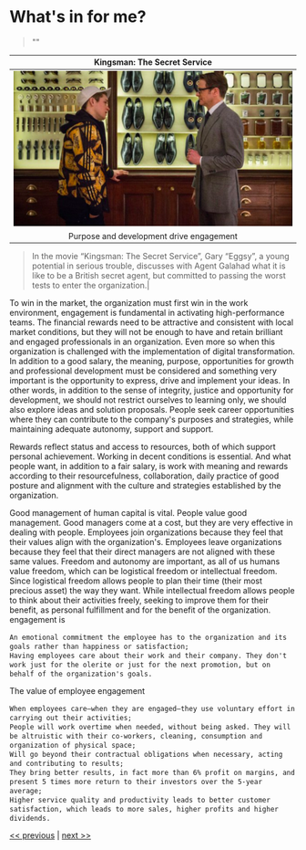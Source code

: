# What's in for me?

>""

|Kingsman: The Secret Service|
|:---:|
|![](../../images/whats_in_for_me.png)|
|Purpose and development drive engagement|

>In the movie “Kingsman: The Secret Service”, Gary “Eggsy”, a young potential in serious trouble, discusses with Agent Galahad what it is like to be a British secret agent, but committed to passing the worst tests to enter the organization.|

To win in the market, the organization must first win in the work environment, engagement is fundamental in activating high-performance teams. The financial rewards need to be attractive and consistent with local market conditions, but they will not be enough to have and retain brilliant and engaged professionals in an organization. Even more so when this organization is challenged with the implementation of digital transformation. In addition to a good salary, the meaning, purpose, opportunities for growth and professional development must be considered and something very important is the opportunity to express, drive and implement your ideas. In other words, in addition to the sense of integrity, justice and opportunity for development, we should not restrict ourselves to learning only, we should also explore ideas and solution proposals. People seek career opportunities where they can contribute to the company's purposes and strategies, while maintaining adequate autonomy, support and support.

Rewards reflect status and access to resources, both of which support personal achievement. Working in decent conditions is essential. And what people want, in addition to a fair salary, is work with meaning and rewards according to their resourcefulness, collaboration, daily practice of good posture and alignment with the culture and strategies established by the organization.

Good management of human capital is vital. People value good management. Good managers come at a cost, but they are very effective in dealing with people. Employees join organizations because they feel that their values align with the organization's. Employees leave organizations because they feel that their direct managers are not aligned with these same values. Freedom and autonomy are important, as all of us humans value freedom, which can be logistical freedom or intellectual freedom. Since logistical freedom allows people to plan their time (their most precious asset) the way they want. While intellectual freedom allows people to think about their activities freely, seeking to improve them for their benefit, as personal fulfillment and for the benefit of the organization.
engagement is

    An emotional commitment the employee has to the organization and its goals rather than happiness or satisfaction;
    Having employees care about their work and their company. They don't work just for the olerite or just for the next promotion, but on behalf of the organization's goals.

The value of employee engagement

    When employees care—when they are engaged—they use voluntary effort in carrying out their activities;
    People will work overtime when needed, without being asked. They will be altruistic with their co-workers, cleaning, consumption and organization of physical space;
    Will go beyond their contractual obligations when necessary, acting and contributing to results;
    They bring better results, in fact more than 6% profit on margins, and present 5 times more return to their investors over the 5-year average;
    Higher service quality and productivity leads to better customer satisfaction, which leads to more sales, higher profits and higher dividends.
    
 [<< previous](2-culture_eating_strategy.md) | [next >>](4-as_within_as_without.md)
